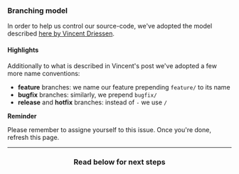### Branching model

In order to help us control our source-code, we've adopted the model described [here by Vincent Driessen](http://nvie.com/posts/a-successful-git-branching-model/).

#### Highlights

Additionally to what is described in Vincent's post we've adopted a few more name conventions:

- **feature** branches: we name our feature prepending `feature/` to its name
- **bugfix** branches: similarly, we prepend `bugfix/`
- **release** and **hotfix** branches: instead of `-` we use `/`

**Reminder**

Please remember to assigne yourself to this issue. Once you're done, refresh this page.

<hr>
<h3 align="center">Read below for next steps</h3>
